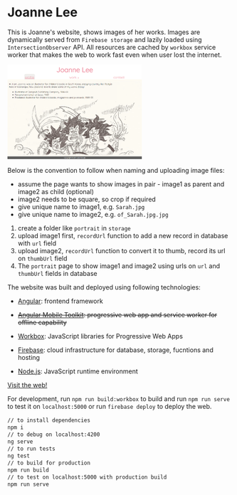 # Joanne Lee

This is Joanne's website, shows images of her works. Images are dynamically served from `Firebase storage` and lazily loaded using `IntersectionObserver` API. All resources are cached by `workbox` service worker that makes the web to work fast even when user lost the internet.

<img src="Joanne-profile.PNG" width="60%">

Below is the convention to follow when naming and uploading image files:

- assume the page wants to show images in pair - image1 as parent and image2 as child (optional)
- image2 needs to be square, so crop if required
- give unique name to image1, e.g. `Sarah.jpg`
- give unique name to image2, e.g. `of_Sarah.jpg.jpg`

1. create a folder like `portrait` in `storage`
2. upload image1 first, `recordUrl` function to add a new record in database with `url` field
3. upload image2, `recordUrl` function to convert it to thumb, record its url on `thumbUrl` field
4. The `portrait` page to show image1 and image2 using urls on `url` and `thumbUrl` fields in database

The website was built and deployed using following technologies: 
* [Angular](https://angular.io/): frontend framework
* ~~[Angular Mobile Toolkit](https://github.com/angular/mobile-toolkit): progressive web app and service worker for offline capability~~
* [Workbox](https://workboxjs.org/): JavaScript libraries for Progressive Web Apps

* [Firebase](https://firebase.google.com/): cloud infrastructure for database, storage, fucntions and hosting
* [Node.js](https://nodejs.org): JavaScript runtime environment

[Visit the web!](https://joanne-lee.firebaseapp.com/home)

For development, run `npm run build:workbox` to build and run `npm run serve` to test it on `localhost:5000` or run `firebase deploy` to deploy the web.

```
// to install dependencies
npm i
// to debug on localhost:4200
ng serve
// to run tests
ng test
// to build for production
npm run build
// to test on localhost:5000 with production build
npm run serve
```